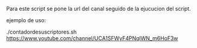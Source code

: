 Para este script se pone la url del canal seguido de la ejucucion del script.

ejemplo de uso:

<h>./contadordesuscriptores.sh https://www.youtube.com/channel/UCA1SFWyF4PNqlWN_m6HoF3w </h>


